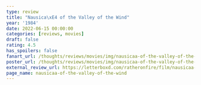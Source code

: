 ```yaml
---
type: review
title: "Nausica\xE4 of the Valley of the Wind"
year: '1984'
date: 2022-06-15 00:00:00
categories: [reviews, movies]
draft: false
rating: 4.5
has_spoilers: false
fanart_url: /thoughts/reviews/movies/img/nausicaa-of-the-valley-of-the-wind_fanart.png
poster_url: /thoughts/reviews/movies/img/nausicaa-of-the-valley-of-the-wind_poster.png
external_review_url: https://letterboxd.com/ratheronfire/film/nausicaa-of-the-valley-of-the-wind/
page_name: nausicaa-of-the-valley-of-the-wind
---
```


